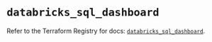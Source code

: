 # `databricks_sql_dashboard`

Refer to the Terraform Registry for docs: [`databricks_sql_dashboard`](https://registry.terraform.io/providers/databricks/databricks/1.76.0/docs/resources/sql_dashboard).

